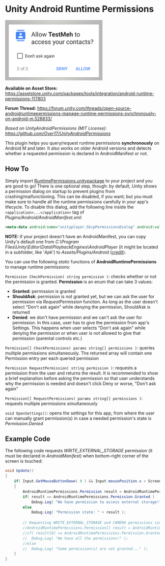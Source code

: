 # Unity Android Runtime Permissions

![runtime_permission](Images/permission.png)

**Available on Asset Store:** https://assetstore.unity.com/packages/tools/integration/android-runtime-permissions-117803

**Forum Thread:** https://forum.unity.com/threads/open-source-androidruntimepermissions-manage-runtime-permissions-synchronously-on-android-m.528833/

*Based on UnityAndroidPermissions (MIT License): https://github.com/Over17/UnityAndroidPermissions*

This plugin helps you query/request runtime permissions **synchronously** on Android M and later. It also works on older Android versions and detects whether a requested permission is declared in AndroidManifest or not.

## How To

Simply import [RuntimePermissions.unitypackage](https://github.com/yasirkula/UnityAndroidRuntimePermissions/releases) to your project and you are good to go! There is one optional step, though: by default, Unity shows a permission dialog on startup to prevent plugins from crashing/malfunctioning. This can be disabled, if you want; but you must make sure to handle all the runtime permissions carefully in your app's lifecycle. To disable this dialog, add the following line inside the `<application>...</application>` tag of *Plugins/Android/AndroidManifest.xml*:

```xml
<meta-data android:name="unityplayer.SkipPermissionsDialog" android:value="true" />
```

**NOTE:** if your project doesn't have an AndroidManifest, you can copy Unity's default one from *C:\Program Files\Unity\Editor\Data\PlaybackEngines\AndroidPlayer* (it might be located in a subfolder, like '*Apk*') to *Assets/Plugins/Android* ([credit](http://answers.unity3d.com/questions/536095/how-to-write-an-androidmanifestxml-combining-diffe.html)).

You can use the following *static* functions of **AndroidRuntimePermissions** to manage runtime permissions:

`Permission CheckPermission( string permission )`: checks whether or not the permission is granted. **Permission** is an enum that can take 3 values: 
- **Granted**: permission is granted
- **ShouldAsk**: permission is not granted yet, but we can ask the user for permission via *RequestPermission* function. As long as the user doesn't select "Don't ask again" while denying the permission, ShouldAsk is returned
- **Denied**: we don't have permission and we can't ask the user for permission. In this case, user has to give the permission from app's Settings. This happens when user selects "Don't ask again" while denying the permission or when user is not allowed to give that permission (parental controls etc.)

`Permission[] CheckPermissions( params string[] permissions )`: queries multiple permissions simultaneously. The returned array will contain one Permission entry per each queried permission

`Permission RequestPermission( string permission )`: requests a permission from the user and returns the result. It is recommended to show a brief explanation before asking the permission so that user understands why the permission is needed and doesn't click Deny or worse, "Don't ask again"

`Permission[] RequestPermissions( params string[] permissions )`: requests multiple permissions simultaneously

`void OpenSettings()`: opens the settings for this app, from where the user can manually grant permission(s) in case a needed permission's state is *Permission.Denied*

## Example Code

The following code requests *WRITE_EXTERNAL_STORAGE* permission (it must be declared in *AndroidManifest*) when bottom-right corner of the screen is touched:

```csharp
void Update()
{
	if( Input.GetMouseButtonDown( 0 ) && Input.mousePosition.x > Screen.width * 0.8f && Input.mousePosition.y < Screen.height * 0.2f )
	{
		AndroidRuntimePermissions.Permission result = AndroidRuntimePermissions.RequestPermission( "android.permission.WRITE_EXTERNAL_STORAGE" );
		if( result == AndroidRuntimePermissions.Permission.Granted )
			Debug.Log( "We have permission to access external storage!" );
		else
			Debug.Log( "Permission state: " + result );
		
		// Requesting WRITE_EXTERNAL_STORAGE and CAMERA permissions simultaneously
		//AndroidRuntimePermissions.Permission[] result = AndroidRuntimePermissions.RequestPermissions( "android.permission.WRITE_EXTERNAL_STORAGE", "android.permission.CAMERA" );
		//if( result[0] == AndroidRuntimePermissions.Permission.Granted && result[1] == AndroidRuntimePermissions.Permission.Granted )
		//	Debug.Log( "We have all the permissions!" );
		//else
		//	Debug.Log( "Some permission(s) are not granted..." );
	}
}
```
